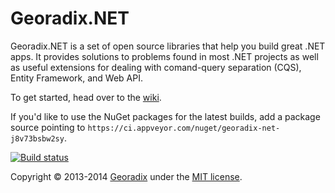 Georadix.NET
============

Georadix.NET is a set of open source libraries that help you build great .NET apps. It provides solutions to problems found in most .NET projects as well as useful extensions for dealing with comand-query separation (CQS), Entity Framework, and Web API.

To get started, head over to the [wiki](https://github.com/Georadix/Georadix.NET/wiki).

If you'd like to use the NuGet packages for the latest builds, add a package source pointing to `https://ci.appveyor.com/nuget/georadix-net-j8v73bsbw2sy`.

[![Build status](https://ci.appveyor.com/api/projects/status/q43e6x8af6akox4o)](https://ci.appveyor.com/project/Georadix/georadix-net)

Copyright &copy; 2013-2014 [Georadix](http://georadix.com) under the [MIT license](LICENSE).
